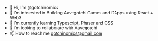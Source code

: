 - 👋 Hi, I’m @gotchinomics
- 👀 I’m interested in Building Aavegotchi Games and DApps using React + Web3 
- 🌱 I’m currently learning Typescript, Phaser and CSS
- 💞️ I’m looking to collaborate with Aavegotchi
- 📫 How to reach me gotchinomics@gmail.com

<!---
gotchinomics/gotchinomics is a ✨ special ✨ repository because its `README.md` (this file) appears on your GitHub profile.
You can click the Preview link to take a look at your changes.
--->
